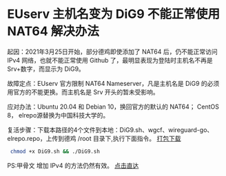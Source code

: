 # EUserv 主机名变为 DiG9 不能正常使用 NAT64 解决办法

起因：2021年3月25日开始，部分德鸡即使添加了 NAT64 后，仍不能正常访问 IPv4 网络，也就不能正常使用 Github 了，最明显表现为登陆时主机名不再是 Srv+数字，而显示为 DiG9。

故障定点：EUserv 官方限制 NAT64 Nameserver，凡是主机名是 DiG9 的必须用官方的不能更换。而主机名是 Srv 开头的暂未受影响。

应对办法：Ubuntu 20.04 和 Debian 10，换回官方的默认的 NAT64；
        CentOS 8， elrepo源替换为中国科技大学的。

复活步骤：下载本路径的4个文件到本地：DiG9.sh、wgcf、wireguard-go、elrepo.repo，上传到德鸡 /root 目录下,执行下面指令。 [打包下载](https://link.jscdn.cn/1drv/aHR0cHM6Ly8xZHJ2Lm1zL3UvcyFBczJObkY3TXVRYlhnU2oyeFpaY3VuaHp1Q1ZsP2U9d25xdDE0)

 ```bash
  chmod +x DiG9.sh && ./DiG9.sh
 ```

PS:甲骨文 增加 IPv4 的方法仍然有效。 [点击直达](https://github.com/fscarmen/warp#wgcf%E8%BF%9E%E6%8E%A5cf-warp%E4%B8%BA%E6%9C%8D%E5%8A%A1%E5%99%A8%E6%B7%BB%E5%8A%A0ipv4ipv6%E7%BD%91%E7%BB%9C)
